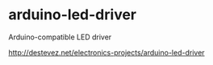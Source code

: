 # arduino-led-driver
Arduino-compatible LED driver

http://destevez.net/electronics-projects/arduino-led-driver
